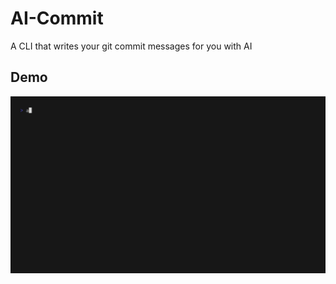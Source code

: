 # AI-Commit

A CLI that writes your git commit messages for you with AI

## Demo

![Demo](https://github.com/liblaf/ai-commit-cli/raw/assets/demo.gif)
